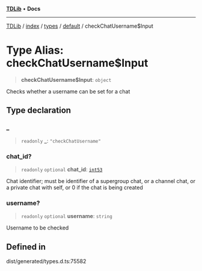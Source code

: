 [**TDLib**](../../../../../../README.md) • **Docs**

***

[TDLib](../../../../../../modules.md) / [index](../../../../../README.md) / [types](../../../README.md) / [default](../README.md) / checkChatUsername$Input

# Type Alias: checkChatUsername$Input

> **checkChatUsername$Input**: `object`

Checks whether a username can be set for a chat

## Type declaration

### \_

> `readonly` **\_**: `"checkChatUsername"`

### chat\_id?

> `readonly` `optional` **chat\_id**: [`int53`](int53-1.md)

Chat identifier; must be identifier of a supergroup chat, or a channel chat, or a private chat with self, or 0 if the chat is being created

### username?

> `readonly` `optional` **username**: `string`

Username to be checked

## Defined in

dist/generated/types.d.ts:75582
